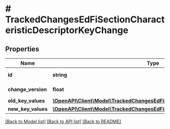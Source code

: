 # # TrackedChangesEdFiSectionCharacteristicDescriptorKeyChange

## Properties

Name | Type | Description | Notes
------------ | ------------- | ------------- | -------------
**id** | **string** | Resource identifier | [optional]
**change_version** | **float** | Change version | [optional]
**old_key_values** | [**\OpenAPI\Client\Model\TrackedChangesEdFiSectionCharacteristicDescriptorKey**](TrackedChangesEdFiSectionCharacteristicDescriptorKey.md) |  | [optional]
**new_key_values** | [**\OpenAPI\Client\Model\TrackedChangesEdFiSectionCharacteristicDescriptorKey**](TrackedChangesEdFiSectionCharacteristicDescriptorKey.md) |  | [optional]

[[Back to Model list]](../../README.md#models) [[Back to API list]](../../README.md#endpoints) [[Back to README]](../../README.md)
